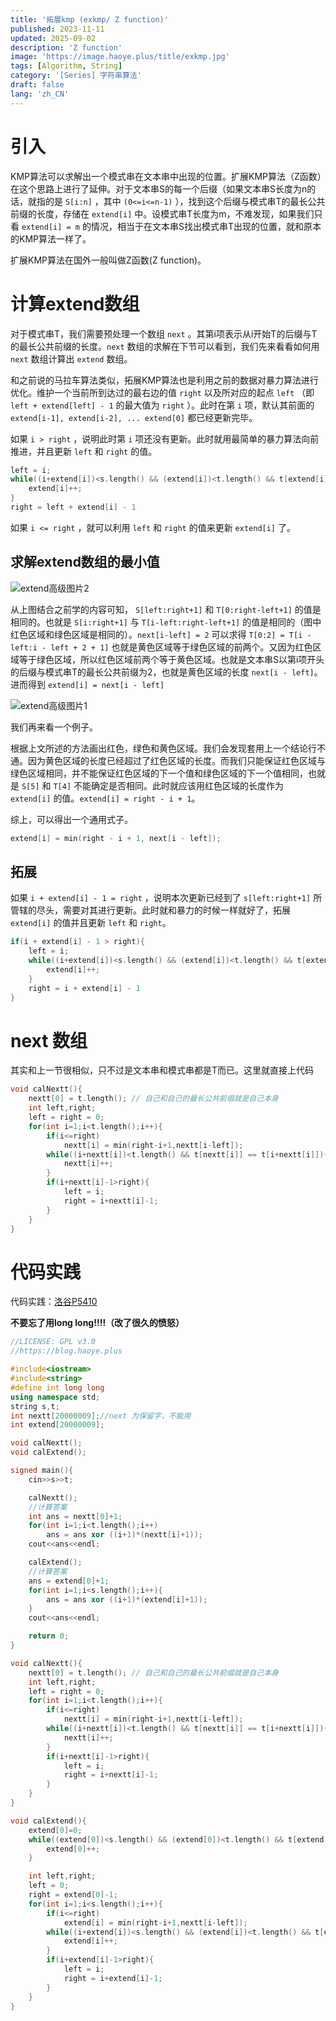 ```yaml
---
title: '拓展kmp (exkmp/ Z function)'
published: 2023-11-11
updated: 2025-09-02
description: 'Z function'
image: 'https://image.haoye.plus/title/exkmp.jpg'
tags: [Algorithm, String]
category: '[Series] 字符串算法'
draft: false 
lang: 'zh_CN'
---
```


# 引入

KMP算法可以求解出一个模式串在文本串中出现的位置。扩展KMP算法（Z函数）在这个思路上进行了延伸。对于文本串S的每一个后缀（如果文本串S长度为n的话，就指的是 `S[i:n]` ，其中 `(0<=i<=n-1)` ），找到这个后缀与模式串T的最长公共前缀的长度，存储在 `extend[i]` 中。设模式串T长度为m，不难发现，如果我们只看 `extend[i] = m` 的情况，相当于在文本串S找出模式串T出现的位置，就和原本的KMP算法一样了。

扩展KMP算法在国外一般叫做Z函数(Z function)。

# 计算extend数组

对于模式串T，我们需要预处理一个数组 `next` 。其第i项表示从i开始T的后缀与T的最长公共前缀的长度。`next` 数组的求解在下节可以看到，我们先来看看如何用 `next` 数组计算出 `extend` 数组。

和之前说的马拉车算法类似，拓展KMP算法也是利用之前的数据对暴力算法进行优化。维护一个当前所到达过的最右边的值 `right` 以及所对应的起点 `left` （即 `left + extend[left] - 1` 的最大值为 `right` ）。此时在第 `i` 项，默认其前面的 `extend[i-1], extend[i-2], ... extend[0]` 都已经更新完毕。

如果 `i > right` ，说明此时第 `i` 项还没有更新。此时就用最简单的暴力算法向前推进，并且更新 `left` 和 `right` 的值。

```c++
left = i;
while((i+extend[i])<s.length() && (extend[i])<t.length() && t[extend[i]] == s[i+extend[i]]){//思考题：为什么这里没有+1
	extend[i]++;
}
right = left + extend[i] - 1
```

如果 `i <= right` ，就可以利用 `left` 和 `right` 的值来更新 `extend[i]` 了。

## 求解extend数组的最小值

![extend高级图片2](https://image.haoye.plus/Screenshot%20from%202023-11-11%2019-59-13.png)

从上图结合之前学的内容可知， `S[left:right+1]` 和 `T[0:right-left+1]` 的值是相同的。也就是 `S[i:right+1]` 与 `T[i-left:right-left+1]` 的值是相同的（图中红色区域和绿色区域是相同的）。`next[i-left] = 2` 可以求得 `T[0:2] = T[i - left:i - left + 2 + 1]` 也就是黄色区域等于绿色区域的前两个。又因为红色区域等于绿色区域，所以红色区域前两个等于黄色区域。也就是文本串S以第i项开头的后缀与模式串T的最长公共前缀为2，也就是黄色区域的长度 `next[i - left]`。进而得到 `extend[i] = next[i - left] `

![extend高级图片1](https://image.haoye.plus/Screenshot%20from%202023-11-11%2020-03-04.png)

我们再来看一个例子。

根据上文所述的方法画出红色，绿色和黄色区域。我们会发现套用上一个结论行不通。因为黄色区域的长度已经超过了红色区域的长度。而我们只能保证红色区域与绿色区域相同，并不能保证红色区域的下一个值和绿色区域的下一个值相同，也就是 `S[5]` 和 `T[4]` 不能确定是否相同。此时就应该用红色区域的长度作为 `extend[i]` 的值。`extend[i] = right - i + 1`。

综上，可以得出一个通用式子。

```c++
extend[i] = min(right - i + 1, next[i - left]);
```



## 拓展

如果 `i + extend[i] - 1 = right` ，说明本次更新已经到了 `s[left:right+1]` 所管辖的尽头，需要对其进行更新。此时就和暴力的时候一样就好了，拓展 `extend[i]` 的值并且更新 `left` 和 `right`。

```c++
if(i + extend[i] - 1 > right){
    left = i;
    while((i+extend[i])<s.length() && (extend[i])<t.length() && t[extend[i]] == s[i+extend[i]]){//思考题：为什么这里没有+1
        extend[i]++;
    }
    right = i + extend[i] - 1
}
```

# next 数组

其实和上一节很相似，只不过是文本串和模式串都是T而已。这里就直接上代码

```c++
void calNextt(){
    nextt[0] = t.length(); // 自己和自己的最长公共前缀就是自己本身
    int left,right;
    left = right = 0;
    for(int i=1;i<t.length();i++){
        if(i<=right)
            nextt[i] = min(right-i+1,nextt[i-left]);
        while((i+nextt[i])<t.length() && t[nextt[i]] == t[i+nextt[i]]){
            nextt[i]++;
        }
        if(i+nextt[i]-1>right){
            left = i;
            right = i+nextt[i]-1;
        }
    }
}
```

# 代码实践

代码实践：[洛谷P5410](https://www.luogu.com.cn/problem/P5410)

**不要忘了用long long!!!!（改了很久的愤怒）**

```c++
//LICENSE: GPL v3.0
//https://blog.haoye.plus

#include<iostream>
#include<string>
#define int long long
using namespace std;
string s,t;
int nextt[20000009];//next 为保留字，不能用
int extend[20000009];

void calNextt();
void calExtend();

signed main(){
    cin>>s>>t;

    calNextt();
    //计算答案
    int ans = nextt[0]+1;
    for(int i=1;i<t.length();i++)
        ans = ans xor ((i+1)*(nextt[i]+1));
    cout<<ans<<endl;

    calExtend();
    //计算答案
    ans = extend[0]+1;
    for(int i=1;i<s.length();i++){
        ans = ans xor ((i+1)*(extend[i]+1));
    }
    cout<<ans<<endl;

    return 0;
}

void calNextt(){
    nextt[0] = t.length(); // 自己和自己的最长公共前缀就是自己本身
    int left,right;
    left = right = 0;
    for(int i=1;i<t.length();i++){
        if(i<=right)
            nextt[i] = min(right-i+1,nextt[i-left]);
        while((i+nextt[i])<t.length() && t[nextt[i]] == t[i+nextt[i]]){
            nextt[i]++;
        }
        if(i+nextt[i]-1>right){
            left = i;
            right = i+nextt[i]-1;
        }
    }
}

void calExtend(){
    extend[0]=0;
    while((extend[0])<s.length() && (extend[0])<t.length() && t[extend[0]] == s[extend[0]]){
        extend[0]++;
    }

    int left,right;
    left = 0;
    right = extend[0]-1;
    for(int i=1;i<s.length();i++){
        if(i<=right)
            extend[i] = min(right-i+1,nextt[i-left]);
        while((i+extend[i])<s.length() && (extend[i])<t.length() && t[extend[i]] == s[i+extend[i]]){
            extend[i]++;
        }
        if(i+extend[i]-1>right){
            left = i;
            right = i+extend[i]-1;
        }
    }
}
```


